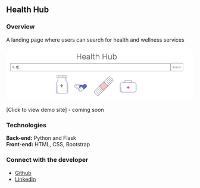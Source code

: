 ## Health Hub

### Overview

A landing page where users can search for health and wellness services

<img src="https://github.com/senseofsteph/healthhub/blob/master/static/img/health_hub_gif.gif" width="600">

[Click to view demo site] - coming soon

### Technologies

**Back-end:**
Python and Flask<br>
**Front-end:**
HTML, CSS, Bootstrap<br>

### Connect with the developer

- [Github](https://github.com/senseofsteph)
- [LinkedIn](https://www.linkedin.com/in/stephanieogamba)
